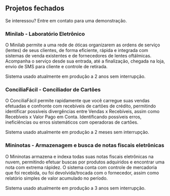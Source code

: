## Projetos fechados

Se interessou? Entre em contato para uma demonstração.

### Minilab - Laboratório Eletrônico

O Minilab permite a uma rede de óticas organizarem as ordens de serviço (lentes) de seus clientes, de forma eficiente, rápida e integrada com sistemas de venda existentes e de fornecedores de lentes oftálmicas. Acompanha o serviço desde sua entrada, até a finalização, chegada na loja, envio de SMS para cliente e controle de retirada.

Sistema usado atualmente em produção a 2 anos sem interrupção.

### ConciliaFácil - Conciliador de Cartões

O ConciliaFácil permite rapidamente que você carregue suas vendas efetuadas e confronte com recebíveis de cartões de crédito, permitindo identificar possíveis divergências entre Vendas x Recebíveis, assim como Recebíveis x Valor Pago em Conta. Identificando possíveis erros, ineficiências ou erros sistemáticos com operadoras de cartões. 

Sistema usado atualmente em produção a 2 meses sem interrupção.

### Mininotas - Armazenagem e busca de notas fiscais eletrônicas

O Mininotas armazena e indexa todas suas notas fiscais eletrônicas na nuvem, permitindo efetuar buscas por produtos adquiridos e encontrar uma nota com extrema rápidez. O sistema conta com controle de mercadoria que foi recebida, ou foi devolvida/trocada com o fornecedor, assim como relatório simples de valor acumulado no período.

Sistema usado atualmente em produção a 3 anos sem interrupção.

